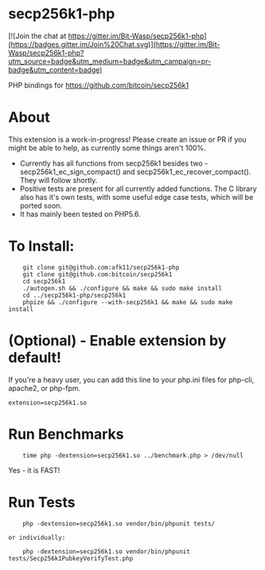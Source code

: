 # secp256k1-php

[![Join the chat at https://gitter.im/Bit-Wasp/secp256k1-php](https://badges.gitter.im/Join%20Chat.svg)](https://gitter.im/Bit-Wasp/secp256k1-php?utm_source=badge&utm_medium=badge&utm_campaign=pr-badge&utm_content=badge)

PHP bindings for https://github.com/bitcoin/secp256k1

# About
This extension is a work-in-progress! Please create an issue or PR 
if you might be able to help, as currently some things aren't 100%. 
  
  - Currently has all functions from secp256k1 besides two - secp256k1_ec_sign_compact() and secp256k1_ec_recover_compact(). They will follow shortly. 
  - Positive tests are present for all currently added functions. The C library also has it's own tests, with some useful edge case tests, which will be ported soon. 
  - It has mainly been tested on PHP5.6. 

# To Install:
```
    git clone git@github.com:afk11/secp256k1-php
    git clone git@github.com:bitcoin/secp256k1
    cd secp256k1
    ./autogen.sh && ./configure && make && sudo make install
    cd ../secp256k1-php/secp256k1
    phpize && ./configure --with-secp256k1 && make && sudo make install
```

# (Optional) - Enable extension by default!
If you're a heavy user, you can add this line to your php.ini files for php-cli, apache2, or php-fpm. 
```
extension=secp256k1.so
```


# Run Benchmarks
```
    time php -dextension=secp256k1.so ../benchmark.php > /dev/null
```
Yes - it is FAST!

# Run Tests
```
    php -dextension=secp256k1.so vendor/bin/phpunit tests/
```
    or individually:
```
    php -dextension=secp256k1.so vendor/bin/phpunit tests/Secp256k1PubkeyVerifyTest.php
```
